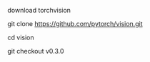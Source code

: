 
download torchvision

git clone https://github.com/pytorch/vision.git

cd vision

git checkout v0.3.0

